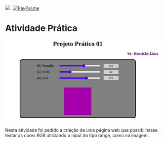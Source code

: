 <a href ="https://www.linkedin.com/in/henrickyl/"><img src="https://image.flaticon.com/icons/svg/174/174857.svg" width="20" style="margin-right:5px"></a>
[![PayPal.me](https://img.shields.io/badge/paypal-donate-119fde.svg)](https://www.paypal.com/cgi-bin/webscr?cmd=_donations&business=5EYBZRRUNZ7UA&currency_code=BRL&source=url)

# Atividade Prática

<img src="img.jpeg">

Nesta atividade foi pedido a criação de uma página web que possibilitasse testar as cores RGB utilizando o input do tipo range, como na imagem.